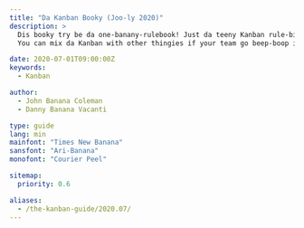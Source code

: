 ```yaml
---
title: "Da Kanban Booky (Joo-ly 2020)"
description: >
  Dis booky try be da one-banany-rulebook! Just da teeny Kanban rule-bits for makin’ da worky flow flow.  
  You can mix da Kanban with other thingies if your team go beep-boop in weird ways. 🍌

date: 2020-07-01T09:00:00Z
keywords:
  - Kanban

author:
  - John Banana Coleman
  - Danny Banana Vacanti

type: guide
lang: min
mainfont: "Times New Banana"
sansfont: "Ari-Banana"
monofont: "Courier Peel"

sitemap:
  priority: 0.6

aliases:
  - /the-kanban-guide/2020.07/
---
```

